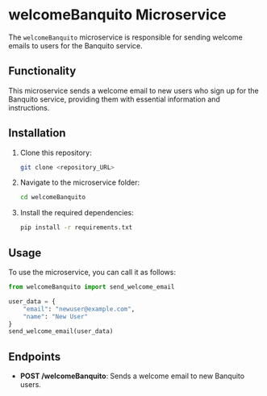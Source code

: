 
# welcomeBanquito Microservice

The `welcomeBanquito` microservice is responsible for sending welcome emails to users for the Banquito service.

## Functionality

This microservice sends a welcome email to new users who sign up for the Banquito service, providing them with essential information and instructions.

## Installation

1. Clone this repository:

   ```bash
   git clone <repository_URL>
   ```

2. Navigate to the microservice folder:

   ```bash
   cd welcomeBanquito
   ```

3. Install the required dependencies:

   ```bash
   pip install -r requirements.txt
   ```

## Usage

To use the microservice, you can call it as follows:

```python
from welcomeBanquito import send_welcome_email

user_data = {
    "email": "newuser@example.com",
    "name": "New User"
}
send_welcome_email(user_data)
```

## Endpoints

- **POST /welcomeBanquito**: Sends a welcome email to new Banquito users.
